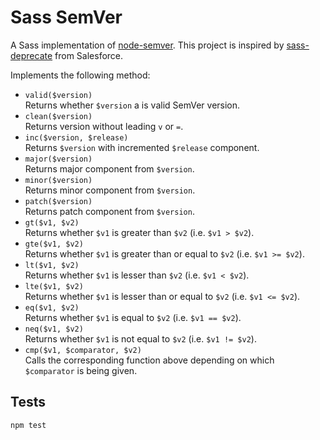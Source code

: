 # Sass SemVer

A Sass implementation of [node-semver](https://github.com/npm/node-semver). This project is inspired by [sass-deprecate](https://github.com/salesforce-ux/sass-deprecate) from Salesforce.

Implements the following method:

* `valid($version)`  
  Returns whether `$version` a is valid SemVer version.
* `clean($version)`  
  Returns version without leading `v` or `=`.
* `inc($version, $release)`  
  Returns `$version` with incremented `$release` component.
* `major($version)`  
  Returns major component from `$version`.
* `minor($version)`  
  Returns minor component from `$version`.
* `patch($version)`  
  Returns patch component from `$version`.
* `gt($v1, $v2)`  
  Returns whether `$v1` is greater than `$v2` (i.e. `$v1 > $v2`).
* `gte($v1, $v2)`  
  Returns whether `$v1` is greater than or equal to `$v2` (i.e. `$v1 >= $v2`).
* `lt($v1, $v2)`  
  Returns whether `$v1` is lesser than `$v2` (i.e. `$v1 < $v2`).
* `lte($v1, $v2)`  
  Returns whether `$v1` is lesser than or equal to `$v2` (i.e. `$v1 <= $v2`).
* `eq($v1, $v2)`  
  Returns whether `$v1` is equal to `$v2` (i.e. `$v1 == $v2`).
* `neq($v1, $v2)`  
  Returns whether `$v1` is not equal to `$v2` (i.e. `$v1 != $v2`).
* `cmp($v1, $comparator, $v2)`  
  Calls the corresponding function above depending on which `$comparator` is being given.

## Tests

```sh
npm test
```
